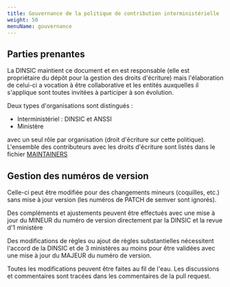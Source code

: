 ```yaml
---
title: Gouvernance de la politique de contribution interministérielle
weight: 50
menuName: gouvernance
---
```


## Parties prenantes 

La DINSIC maintient ce document et en est responsable (elle est propriétaire du dépôt pour la gestion des droits d'écriture) mais l'élaboration de celui-ci a vocation à être collaborative et les entités auxquelles il s'applique sont toutes invitées à participer à son évolution.

Deux types d'organisations sont distingués :

* Interministériel : DINSIC et ANSSI
* Ministère

avec un seul rôle par organisation (droit d'écriture sur cette politique). L'ensemble des contributeurs avec les droits d'écriture sont listés dans le fichier [MAINTAINERS](MAINTAINERS)

## Gestion des numéros de version

Celle-ci peut être modifiée pour des changements mineurs (coquilles, etc.) sans mise à jour version (les numéros de PATCH de semver sont ignorés).

Des compléments et ajustements peuvent être effectués avec une mise à jour du MINEUR du numéro de version directement par la DINSIC et la revue d'1 ministère

Des modifications de règles ou ajout de règles substantielles nécessitent l'accord de la DINSIC et de 3 ministères au moins pour être validées avec une mise à jour du MAJEUR du numéro de version.

Toutes les modifications peuvent être faites au fil de l'eau. Les discussions et commentaires sont tracées dans les commentaires de la pull request.


